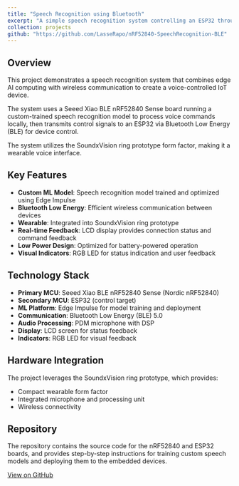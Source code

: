 ```yaml
---
title: "Speech Recognition using Bluetooth"
excerpt: "A simple speech recognition system controlling an ESP32 through a Bluetooth Low Energy (BLE) connection. The speech recognition model is developed using Edge Impulse and deployed on the Seeed Xiao BLE nRF52840 Sense board. <br/><img src='/images/speech_recognition.png'>"
collection: projects
github: "https://github.com/LasseRapo/nRF52840-SpeechRecognition-BLE"
---
```


## Overview

This project demonstrates a speech recognition system that combines edge AI computing with wireless communication to create a voice-controlled IoT device.

The system uses a Seeed Xiao BLE nRF52840 Sense board running a custom-trained speech recognition model to process voice commands locally, then transmits control signals to an ESP32 via Bluetooth Low Energy (BLE) for device control.

The system utilizes the SoundxVision ring prototype form factor, making it a wearable voice interface.

## Key Features

- **Custom ML Model**: Speech recognition model trained and optimized using Edge Impulse
- **Bluetooth Low Energy**: Efficient wireless communication between devices
- **Wearable**: Integrated into SoundxVision ring prototype
- **Real-time Feedback**: LCD display provides connection status and command feedback
- **Low Power Design**: Optimized for battery-powered operation
- **Visual Indicators**: RGB LED for status indication and user feedback

## Technology Stack

- **Primary MCU**: Seeed Xiao BLE nRF52840 Sense (Nordic nRF52840)
- **Secondary MCU**: ESP32 (control target)
- **ML Platform**: Edge Impulse for model training and deployment
- **Communication**: Bluetooth Low Energy (BLE) 5.0
- **Audio Processing**: PDM microphone with DSP
- **Display**: LCD screen for status feedback
- **Indicators**: RGB LED for visual feedback

## Hardware Integration

The project leverages the SoundxVision ring prototype, which provides:
- Compact wearable form factor
- Integrated microphone and processing unit
- Wireless connectivity

## Repository

The repository contains the source code for the nRF52840 and ESP32 boards, and provides step-by-step instructions for training custom speech models and deploying them to the embedded devices.

[View on GitHub](https://github.com/LasseRapo/nRF52840-SpeechRecognition-BLE)